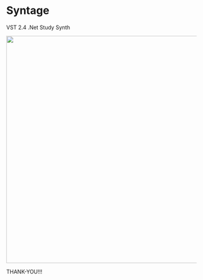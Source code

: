 # Syntage
VST 2.4 .Net Study Synth

<img src="https://habrastorage.org/files/863/ffa/655/863ffa6557884dd1a5f8fcf6fafa800a.png" width="600">

THANK-YOU!!!

